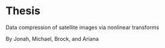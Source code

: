 # Thesis
Data compression of satellite images via nonlinear transforms

By Jonah, Michael, Brock, and Ariana